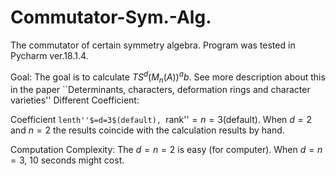 # Commutator-Sym.-Alg.
The commutator of certain symmetry algebra.
Program was tested in Pycharm ver.18.1.4.

Goal:
The goal is to calculate $TS^d(M_n(A))^ab.$ See more description about this in the paper ``Determinants, characters, deformation rings and character varieties''
Different Coefficient:

Coefficient ``lenth''$=d=3$(default), ``rank''$=n=3$(default).
When $d=2$ and $n=2$ the results coincide with the calculation results by hand.

Computation Complexity:
The $d=n=2$ is easy (for computer).
When $d=n=3,$ 10 seconds might cost.
